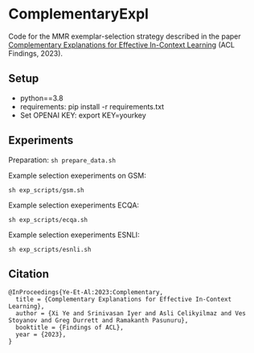 # ComplementaryExpl
Code for the MMR exemplar-selection strategy described in the paper [Complementary Explanations for Effective In-Context Learning](https://arxiv.org/abs/2211.13892) (ACL Findings, 2023).

## Setup
* python==3.8
* requirements: pip install -r requirements.txt
* Set OPENAI KEY: export KEY=yourkey


## Experiments
Preparation:
`sh prepare_data.sh`


Example selection exeperiments on GSM:

`sh exp_scripts/gsm.sh`

Example selection exeperiments  ECQA:

`sh exp_scripts/ecqa.sh`

Example selection exeperiments  ESNLI:

`sh exp_scripts/esnli.sh`

## Citation
```
@InProceedings{Ye-Et-Al:2023:Complementary,
  title = {Complementary Explanations for Effective In-Context Learning},
  author = {Xi Ye and Srinivasan Iyer and Asli Celikyilmaz and Ves Stoyanov and Greg Durrett and Ramakanth Pasunuru},
  booktitle = {Findings of ACL},
  year = {2023},
}
```
